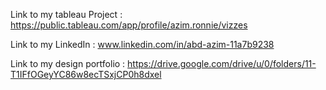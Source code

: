 Link to my tableau Project : https://public.tableau.com/app/profile/azim.ronnie/vizzes

Link to my LinkedIn : www.linkedin.com/in/abd-azim-11a7b9238 

Link to my design portfolio : https://drive.google.com/drive/u/0/folders/11-T1IFfOGeyYC86w8ecTSxjCP0h8dxel
